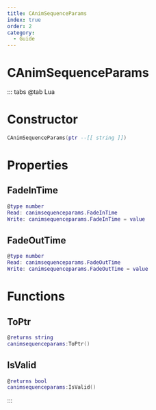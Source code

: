 ```yaml
---
title: CAnimSequenceParams
index: true
order: 2
category:
  - Guide
---
```


# CAnimSequenceParams

::: tabs
@tab Lua
# Constructor
```lua
CAnimSequenceParams(ptr --[[ string ]])
```
# Properties
## FadeInTime 
```lua
@type number
Read: canimsequenceparams.FadeInTime
Write: canimsequenceparams.FadeInTime = value
```
## FadeOutTime 
```lua
@type number
Read: canimsequenceparams.FadeOutTime
Write: canimsequenceparams.FadeOutTime = value
```
# Functions
## ToPtr
```lua
@returns string
canimsequenceparams:ToPtr()
```
## IsValid
```lua
@returns bool
canimsequenceparams:IsValid()
```

:::